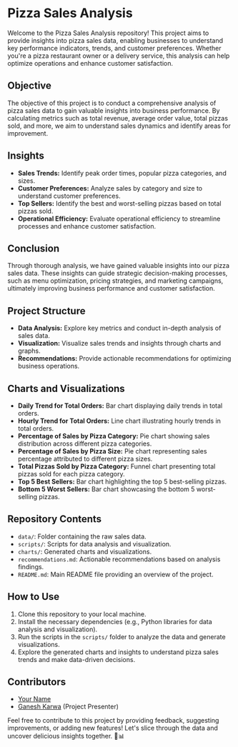 # Pizza Sales Analysis

Welcome to the Pizza Sales Analysis repository! This project aims to provide insights into pizza sales data, enabling businesses to understand key performance indicators, trends, and customer preferences. Whether you're a pizza restaurant owner or a delivery service, this analysis can help optimize operations and enhance customer satisfaction.

## Objective

The objective of this project is to conduct a comprehensive analysis of pizza sales data to gain valuable insights into business performance. By calculating metrics such as total revenue, average order value, total pizzas sold, and more, we aim to understand sales dynamics and identify areas for improvement.

## Insights

- **Sales Trends:** Identify peak order times, popular pizza categories, and sizes.
- **Customer Preferences:** Analyze sales by category and size to understand customer preferences.
- **Top Sellers:** Identify the best and worst-selling pizzas based on total pizzas sold.
- **Operational Efficiency:** Evaluate operational efficiency to streamline processes and enhance customer satisfaction.

## Conclusion

Through thorough analysis, we have gained valuable insights into our pizza sales data. These insights can guide strategic decision-making processes, such as menu optimization, pricing strategies, and marketing campaigns, ultimately improving business performance and customer satisfaction.

## Project Structure

- **Data Analysis:** Explore key metrics and conduct in-depth analysis of sales data.
- **Visualization:** Visualize sales trends and insights through charts and graphs.
- **Recommendations:** Provide actionable recommendations for optimizing business operations.

## Charts and Visualizations

- **Daily Trend for Total Orders:** Bar chart displaying daily trends in total orders.
- **Hourly Trend for Total Orders:** Line chart illustrating hourly trends in total orders.
- **Percentage of Sales by Pizza Category:** Pie chart showing sales distribution across different pizza categories.
- **Percentage of Sales by Pizza Size:** Pie chart representing sales percentage attributed to different pizza sizes.
- **Total Pizzas Sold by Pizza Category:** Funnel chart presenting total pizzas sold for each pizza category.
- **Top 5 Best Sellers:** Bar chart highlighting the top 5 best-selling pizzas.
- **Bottom 5 Worst Sellers:** Bar chart showcasing the bottom 5 worst-selling pizzas.

## Repository Contents

- `data/`: Folder containing the raw sales data.
- `scripts/`: Scripts for data analysis and visualization.
- `charts/`: Generated charts and visualizations.
- `recommendations.md`: Actionable recommendations based on analysis findings.
- `README.md`: Main README file providing an overview of the project.

## How to Use

1. Clone this repository to your local machine.
2. Install the necessary dependencies (e.g., Python libraries for data analysis and visualization).
3. Run the scripts in the `scripts/` folder to analyze the data and generate visualizations.
4. Explore the generated charts and insights to understand pizza sales trends and make data-driven decisions.

## Contributors

- [Your Name](https://github.com/your_username)
- [Ganesh Karwa](https://github.com/ganeshkarwa) (Project Presenter)

Feel free to contribute to this project by providing feedback, suggesting improvements, or adding new features! Let's slice through the data and uncover delicious insights together. 🍕📊


